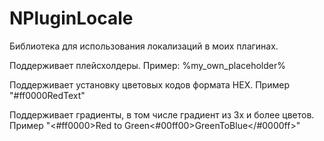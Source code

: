 # NPluginLocale
Библиотека для использования локализаций в моих плагинах.

Поддерживает плейсхолдеры. Пример: %my_own_placeholder%

Поддерживает установку цветовых кодов формата HEX. Пример "#ff0000RedText"

Поддерживает градиенты, в том числе градиент из 3х и более цветов. Пример "<#ff0000>Red to Green<#00ff00>GreenToBlue</#0000ff>"
